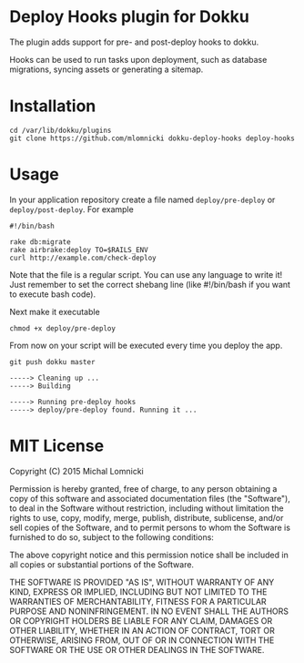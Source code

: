Deploy Hooks plugin for Dokku
=============================

The plugin adds support for pre- and post-deploy hooks to dokku.

Hooks can be used to run tasks upon deployment, such as
database migrations, syncing assets or generating a sitemap.


Installation
============

    cd /var/lib/dokku/plugins
    git clone https://github.com/mlomnicki dokku-deploy-hooks deploy-hooks

Usage
=====

In your application repository create a file named `deploy/pre-deploy` or `deploy/post-deploy`.
For example

    #!/bin/bash

    rake db:migrate
    rake airbrake:deploy TO=$RAILS_ENV
    curl http://example.com/check-deploy

Note that the file is a regular script. You can use any language to write it!
Just remember to set the correct shebang line (like #!/bin/bash if you want to execute bash code).

Next make it executable

    chmod +x deploy/pre-deploy

From now on your script will be executed every time you deploy the app.

    git push dokku master

    -----> Cleaning up ...
    -----> Building

    -----> Running pre-deploy hooks
    -----> deploy/pre-deploy found. Running it ...

MIT License
===========

Copyright (C) 2015 Michal Lomnicki

Permission is hereby granted, free of charge, to any person obtaining a copy of this software and associated documentation files (the "Software"), to deal in the Software without restriction, including without limitation the rights to use, copy, modify, merge, publish, distribute, sublicense, and/or sell copies of the Software, and to permit persons to whom the Software is furnished to do so, subject to the following conditions:

The above copyright notice and this permission notice shall be included in all copies or substantial portions of the Software.

THE SOFTWARE IS PROVIDED "AS IS", WITHOUT WARRANTY OF ANY KIND, EXPRESS OR IMPLIED, INCLUDING BUT NOT LIMITED TO THE WARRANTIES OF MERCHANTABILITY, FITNESS FOR A PARTICULAR PURPOSE AND NONINFRINGEMENT. IN NO EVENT SHALL THE AUTHORS OR COPYRIGHT HOLDERS BE LIABLE FOR ANY CLAIM, DAMAGES OR OTHER LIABILITY, WHETHER IN AN ACTION OF CONTRACT, TORT OR OTHERWISE, ARISING FROM, OUT OF OR IN CONNECTION WITH THE SOFTWARE OR THE USE OR OTHER DEALINGS IN THE SOFTWARE.
